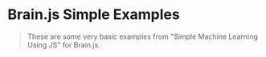 # Brain.js Simple Examples

> These are some very basic examples from "Simple Machine Learning Using JS" for Brain.js.

